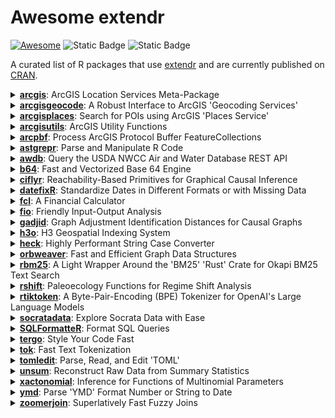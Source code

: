 # Awesome extendr


[![Awesome](https://awesome.re/badge.svg)](https://awesome.re) ![Static
Badge](https://img.shields.io/badge/Last_Updated-2025--09--14-276DC2)
![Static
Badge](https://img.shields.io/badge/Total_Downloads-548991-276DC2)

A curated list of R packages that use
[extendr](https://extendr.github.io/) and are currently published on
[CRAN](https://cran.r-project.org/).

<details>
  <summary><a href='https://github.com/R-ArcGIS/arcgis/'><strong>arcgis</strong></a>: ArcGIS Location Services Meta-Package</summary>
    <ul>
      <li><strong>Author:</strong> Josiah Parry</li>
      <li><strong>URL:</strong> <a href='https://github.com/R-ArcGIS/arcgis/'>https://github.com/R-ArcGIS/arcgis/</a>, <a href='https://developers.arcgis.com/r-bridge/'>https://developers.arcgis.com/r-bridge/</a></li>
      <li><strong>Description:</strong> Provides easy installation and loading of core ArcGIS
    location services packages 'arcgislayers', 'arcgisutils',
    'arcgisgeocode', and 'arcgisplaces'. Enabling developers to interact
    with spatial data and services from 'ArcGIS Online', 'ArcGIS
    Enterprise', and 'ArcGIS Platform'. Learn more about the 'arcgis'
    meta-package at <a href='https://developers.arcgis.com/r-bridge/'>https://developers.arcgis.com/r-bridge/</a>.</li>
      <li><strong>Downloads:</strong> 6450</li>
    </ul>
</details>
<details>
  <summary><a href='https://github.com/r-arcgis/arcgisgeocode'><strong>arcgisgeocode</strong></a>: A Robust Interface to ArcGIS 'Geocoding Services'</summary>
    <ul>
      <li><strong>Author:</strong> Josiah Parry</li>
      <li><strong>URL:</strong> <a href='https://github.com/r-arcgis/arcgisgeocode'>https://github.com/r-arcgis/arcgisgeocode</a>, <a href='https://developers.arcgis.com/r-bridge/api-reference/arcgisgeocode'>https://developers.arcgis.com/r-bridge/api-reference/arcgisgeocode</a></li>
      <li><strong>Description:</strong> A very fast and robust interface to ArcGIS 'Geocoding
    Services'. Provides capabilities for reverse geocoding, finding
    address candidates, character-by-character search autosuggestion, and
    batch geocoding. The public 'ArcGIS World Geocoder' is accessible for
    free use via 'arcgisgeocode' for all services except batch geocoding.
    'arcgisgeocode' also integrates with 'arcgisutils' to provide access
    to custom locators or private 'ArcGIS World Geocoder' hosted on
    'ArcGIS Enterprise'. Learn more in the 'Geocode service' API reference
    <a href='https://developers.arcgis.com/rest/geocode/api-reference/overview-world-geocoding-service.htm'>https://developers.arcgis.com/rest/geocode/api-reference/overview-world-geocoding-service.htm</a>.</li>
      <li><strong>Downloads:</strong> 7975</li>
    </ul>
</details>
<details>
  <summary><a href='https://github.com/R-ArcGIS/arcgisplaces'><strong>arcgisplaces</strong></a>: Search for POIs using ArcGIS 'Places Service'</summary>
    <ul>
      <li><strong>Author:</strong> Josiah Parry</li>
      <li><strong>URL:</strong> <a href='https://github.com/R-ArcGIS/arcgisplaces'>https://github.com/R-ArcGIS/arcgisplaces</a>, <a href='https://developers.arcgis.com/r-bridge/api-reference/arcgisplaces'>https://developers.arcgis.com/r-bridge/api-reference/arcgisplaces</a>, <a href='https://r.esri.com/arcgisplaces'>https://r.esri.com/arcgisplaces</a></li>
      <li><strong>Description:</strong> The ArcGIS 'Places service' is a ready-to-use location
    service that can search for businesses and geographic locations around
    the world. It allows you to find, locate, and discover detailed
    information about each place. Query for places near a point, within a
    bounding box, filter based on categories, or provide search text.
    'arcgisplaces' integrates with 'sf' for out of the box compatibility
    with other spatial libraries. Learn more in the 'Places service' API reference <a href='https://developers.arcgis.com/rest/places/'>https://developers.arcgis.com/rest/places/</a>.</li>
      <li><strong>Downloads:</strong> 58721</li>
    </ul>
</details>
<details>
  <summary><a href='https://github.com/R-ArcGIS/arcgisutils'><strong>arcgisutils</strong></a>: ArcGIS Utility Functions</summary>
    <ul>
      <li><strong>Author:</strong> Josiah Parry</li>
      <li><strong>URL:</strong> <a href='https://github.com/R-ArcGIS/arcgisutils'>https://github.com/R-ArcGIS/arcgisutils</a>, <a href='https://developers.arcgis.com/r-bridge/api-reference/arcgisutils/'>https://developers.arcgis.com/r-bridge/api-reference/arcgisutils/</a></li>
      <li><strong>Description:</strong> Developer oriented utility functions designed to be used as
    the building blocks of R packages that work with ArcGIS Location
    Services. It provides functionality for authorization, Esri JSON
    construction and parsing, as well as other utilities pertaining to
    geometry and Esri type conversions. To support 'ArcGIS Pro' users,
    authorization can be done via 'arcgisbinding'. Installation
    instructions for 'arcgisbinding' can be found at
    <a href='https://developers.arcgis.com/r-bridge/installation/'>https://developers.arcgis.com/r-bridge/installation/</a>.</li>
      <li><strong>Downloads:</strong> 19126</li>
    </ul>
</details>
<details>
  <summary><a href='https://r.esri.com/arcpbf/'><strong>arcpbf</strong></a>: Process ArcGIS Protocol Buffer FeatureCollections</summary>
    <ul>
      <li><strong>Author:</strong> Josiah Parry</li>
      <li><strong>URL:</strong> <a href='https://r.esri.com/arcpbf/'>https://r.esri.com/arcpbf/</a>, <a href='https://github.com/R-ArcGIS/arcpbf'>https://github.com/R-ArcGIS/arcpbf</a></li>
      <li><strong>Description:</strong> Fast processing of ArcGIS FeatureCollection protocol buffers in R.
  It is designed to work seamlessly with 'httr2' and integrates with 'sf'. </li>
      <li><strong>Downloads:</strong> 14234</li>
    </ul>
</details>
<details>
  <summary><a href='https://github.com/etiennebacher/astgrepr'><strong>astgrepr</strong></a>: Parse and Manipulate R Code</summary>
    <ul>
      <li><strong>Author:</strong> Etienne Bacher</li>
      <li><strong>URL:</strong> <a href='https://github.com/etiennebacher/astgrepr'>https://github.com/etiennebacher/astgrepr</a>, <a href='https://astgrepr.etiennebacher.com/'>https://astgrepr.etiennebacher.com/</a></li>
      <li><strong>Description:</strong> Parsing R code is key to build tools such as linters and stylers.
    This package provides a binding to the 'Rust' crate 'ast-grep' so that one
    can parse and explore R code.</li>
      <li><strong>Downloads:</strong> 1187</li>
    </ul>
</details>
<details>
  <summary><a href='https://github.com/kbvernon/awdb'><strong>awdb</strong></a>: Query the USDA NWCC Air and Water Database REST API</summary>
    <ul>
      <li><strong>Author:</strong> Kenneth Blake Vernon</li>
      <li><strong>URL:</strong> <a href='https://github.com/kbvernon/awdb'>https://github.com/kbvernon/awdb</a>, <a href='https://kbvernon.github.io/awdb/'>https://kbvernon.github.io/awdb/</a></li>
      <li><strong>Description:</strong> Query the four endpoints of the 'Air and Water Database (AWDB) REST
    API' maintained by the National Water and Climate Center (NWCC) at the 
    United States Department of Agriculture (USDA). Endpoints include data, 
    forecast, reference-data, and metadata. The package is extremely light 
    weight, with 'Rust' via 'extendr' doing most of the heavy lifting to 
    deserialize and flatten deeply nested 'JSON' responses. The AWDB can be 
    found at <a href='https://wcc.sc.egov.usda.gov/awdbRestApi/swagger-ui/index.html'>https://wcc.sc.egov.usda.gov/awdbRestApi/swagger-ui/index.html</a>.</li>
      <li><strong>Downloads:</strong> 1511</li>
    </ul>
</details>
<details>
  <summary><a href='https://extendr.github.io/b64/'><strong>b64</strong></a>: Fast and Vectorized Base 64 Engine</summary>
    <ul>
      <li><strong>Author:</strong> Josiah Parry</li>
      <li><strong>URL:</strong> <a href='https://extendr.github.io/b64/'>https://extendr.github.io/b64/</a>, <a href='https://github.com/extendr/b64'>https://github.com/extendr/b64</a></li>
      <li><strong>Description:</strong> Provides a fast, lightweight, and vectorized base 64 engine
    to encode and decode character and raw vectors as well as files stored
    on disk. Common base 64 alphabets are supported out of the box
    including the standard, URL-safe, bcrypt, crypt, 'BinHex', and
    IMAP-modified UTF-7 alphabets. Custom engines can be created to
    support unique base 64 encoding and decoding needs.</li>
      <li><strong>Downloads:</strong> 40188</li>
    </ul>
</details>
<details>
  <summary><a href='https://cifly.pages.dev/'><strong>ciflyr</strong></a>: Reachability-Based Primitives for Graphical Causal Inference</summary>
    <ul>
      <li><strong>Author:</strong> Marcel Wienöbst</li>
      <li><strong>URL:</strong> <a href='https://cifly.pages.dev/'>https://cifly.pages.dev/</a>, <a href='https://github.com/mwien/CIfly'>https://github.com/mwien/CIfly</a></li>
      <li><strong>Description:</strong> Provides a framework for specifying and running flexible
    linear-time reachability-based algorithms for graphical causal inference. Rule
    tables are used to encode and customize the reachability algorithm to typical
    causal and probabilistic reasoning tasks such as finding d-connected nodes or
    more advanced applications. For more information, see Wienöbst, Weichwald and
    Henckel (2025) <a href='doi:10.48550/arXiv.2506.15758'>doi:10.48550/arXiv.2506.15758</a>.</li>
      <li><strong>Downloads:</strong> 442</li>
    </ul>
</details>
<details>
  <summary><a href='https://docs.ropensci.org/datefixR/'><strong>datefixR</strong></a>: Standardize Dates in Different Formats or with Missing Data</summary>
    <ul>
      <li><strong>Author:</strong> Nathan Constantine-Cooke</li>
      <li><strong>URL:</strong> <a href='https://docs.ropensci.org/datefixR/'>https://docs.ropensci.org/datefixR/</a>, <a href='https://github.com/ropensci/datefixR'>https://github.com/ropensci/datefixR</a></li>
      <li><strong>Description:</strong> There are many different formats dates are commonly
    represented with: the order of day, month, or year can differ,
    different separators ("-", "/", or whitespace) can be used, months can
    be numerical, names, or abbreviations and year given as two digits or
    four. 'datefixR' takes dates in all these different formats and
    converts them to R's built-in date class. If 'datefixR' cannot
    standardize a date, such as because it is too malformed, then the user
    is told which date cannot be standardized and the corresponding ID for
    the row. 'datefixR' also allows the imputation of missing days and
    months with user-controlled behavior.</li>
      <li><strong>Downloads:</strong> 14422</li>
    </ul>
</details>
<details>
  <summary><a href='https://github.com/shrektan/fcl'><strong>fcl</strong></a>: A Financial Calculator</summary>
    <ul>
      <li><strong>Author:</strong> Xianying Tan</li>
      <li><strong>URL:</strong> <a href='https://github.com/shrektan/fcl'>https://github.com/shrektan/fcl</a>, <a href='https://shrektan.github.io/fcl/'>https://shrektan.github.io/fcl/</a></li>
      <li><strong>Description:</strong> A financial calculator that provides very fast implementations
    of common financial indicators using 'Rust' code. It includes functions for
    bond-related indicators, such as yield to maturity ('YTM'), modified duration,
    and Macaulay duration, as well as functions for calculating time-weighted
    and money-weighted rates of return (using 'Modified Dietz' method) for multiple portfolios,
    given their market values and profit and loss ('PnL') data. 'fcl' is designed
    to be efficient and accurate for financial analysis and computation. The methods
    used in this package are based on the following references:
    <a href='https://en.wikipedia.org/wiki/Modified_Dietz_method'>https://en.wikipedia.org/wiki/Modified_Dietz_method</a>,
    <a href='https://en.wikipedia.org/wiki/Time-weighted_return'>https://en.wikipedia.org/wiki/Time-weighted_return</a>.</li>
      <li><strong>Downloads:</strong> 212345</li>
    </ul>
</details>
<details>
  <summary><a href='https://albersonmiranda.github.io/fio/'><strong>fio</strong></a>: Friendly Input-Output Analysis</summary>
    <ul>
      <li><strong>Author:</strong> Alberson da Silva Miranda</li>
      <li><strong>URL:</strong> <a href='https://albersonmiranda.github.io/fio/'>https://albersonmiranda.github.io/fio/</a>, <a href='https://github.com/albersonmiranda/fio'>https://github.com/albersonmiranda/fio</a></li>
      <li><strong>Description:</strong> Simplifies the process of importing and managing input-output
  matrices from 'Microsoft Excel' into R, and provides a suite of functions for
  analysis. It leverages the 'R6' class for clean, memory-efficient
  object-oriented programming. Furthermore, all linear algebra computations are
  implemented in 'Rust' to achieve highly optimized performance.</li>
      <li><strong>Downloads:</strong> 61536</li>
    </ul>
</details>
<details>
  <summary><a href='https://github.com/CausalDisco/gadjid'><strong>gadjid</strong></a>: Graph Adjustment Identification Distances for Causal Graphs</summary>
    <ul>
      <li><strong>Author:</strong> Sebastian Weichwald</li>
      <li><strong>URL:</strong> <a href='https://github.com/CausalDisco/gadjid'>https://github.com/CausalDisco/gadjid</a></li>
      <li><strong>Description:</strong> Make efficient Rust implementations of graph adjustment
    identification distances available in R. These distances (based on ancestor,
    optimal, and parent adjustment) count how often the respective adjustment
    identification strategy leads to causal inferences that are incorrect
    relative to a ground-truth graph when applied to a candidate graph instead.
    See also Henckel, Würtzen, Weichwald (2024) <a href='doi:10.48550/arXiv.2402.08616'>doi:10.48550/arXiv.2402.08616</a>.</li>
      <li><strong>Downloads:</strong> 94</li>
    </ul>
</details>
<details>
  <summary><a href='https://github.com/extendr/h3o'><strong>h3o</strong></a>: H3 Geospatial Indexing System</summary>
    <ul>
      <li><strong>Author:</strong> Josiah Parry</li>
      <li><strong>URL:</strong> <a href='https://github.com/extendr/h3o'>https://github.com/extendr/h3o</a>, <a href='https://extendr.rs/h3o/'>https://extendr.rs/h3o/</a></li>
      <li><strong>Description:</strong> A dependency free interface to the H3 geospatial indexing system utilizing the Rust library 'h3o' <a href='https://github.com/HydroniumLabs/h3o'>https://github.com/HydroniumLabs/h3o</a> via the 'extendr' library <a href='https://github.com/extendr/extendr'>https://github.com/extendr/extendr</a>.</li>
      <li><strong>Downloads:</strong> 181</li>
    </ul>
</details>
<details>
  <summary><a href='https://github.com/DyfanJones/heck'><strong>heck</strong></a>: Highly Performant String Case Converter</summary>
    <ul>
      <li><strong>Author:</strong> Josiah Parry</li>
      <li><strong>URL:</strong> <a href='https://github.com/DyfanJones/heck'>https://github.com/DyfanJones/heck</a>, <a href='https://dyfanjones.r-universe.dev/heck'>https://dyfanjones.r-universe.dev/heck</a></li>
      <li><strong>Description:</strong> Provides a case conversion between common cases like CamelCase and 
    snake_case. Using the 'rust crate heck' <a href='https://github.com/withoutboats/heck'>https://github.com/withoutboats/heck</a>
    as the backend for a highly performant case conversion for 'R'.</li>
      <li><strong>Downloads:</strong> 5137</li>
    </ul>
</details>
<details>
  <summary><a href='https://github.com/ixpantia/orbweaver-r'><strong>orbweaver</strong></a>: Fast and Efficient Graph Data Structures</summary>
    <ul>
      <li><strong>Author:</strong> ixpantia, SRL</li>
      <li><strong>URL:</strong> <a href='https://github.com/ixpantia/orbweaver-r'>https://github.com/ixpantia/orbweaver-r</a></li>
      <li><strong>Description:</strong> Seamlessly build and manipulate graph structures, leveraging
    its high-performance methods for filtering, joining, and mutating
    data. Ensures that mutations and changes to the graph are performed in
    place, streamlining your workflow for optimal productivity.</li>
      <li><strong>Downloads:</strong> 3705</li>
    </ul>
</details>
<details>
  <summary><a href='https://davzim.github.io/rbm25/'><strong>rbm25</strong></a>: A Light Wrapper Around the 'BM25' 'Rust' Crate for Okapi BM25
Text Search</summary>
    <ul>
      <li><strong>Author:</strong> David Zimmermann-Kollenda</li>
      <li><strong>URL:</strong> <a href='https://davzim.github.io/rbm25/'>https://davzim.github.io/rbm25/</a>, <a href='https://github.com/DavZim/rbm25/'>https://github.com/DavZim/rbm25/</a></li>
      <li><strong>Description:</strong> 
    BM25 is a ranking function used by search engines to rank matching documents according to their relevance to a user's search query.
    This package provides a light wrapper around the 'BM25' 'rust' crate for Okapi BM25 text search.
    For more information, see Robertson et al. (1994) <a href='https://trec.nist.gov/pubs/trec3/t3_proceedings.html'>https://trec.nist.gov/pubs/trec3/t3_proceedings.html</a>.</li>
      <li><strong>Downloads:</strong> 1539</li>
    </ul>
</details>
<details>
  <summary><a href='https://github.com/alexhroom/rshift'><strong>rshift</strong></a>: Paleoecology Functions for Regime Shift Analysis</summary>
    <ul>
      <li><strong>Author:</strong> Alex H. Room</li>
      <li><strong>URL:</strong> <a href='https://github.com/alexhroom/rshift'>https://github.com/alexhroom/rshift</a></li>
      <li><strong>Description:</strong> Contains a variety of functions, based around
    regime shift analysis of paleoecological data.
    Citations:
    Rodionov() from Rodionov (2004) <a href='doi:10.1029/2004GL019448'>doi:10.1029/2004GL019448</a>
    Lanzante() from Lanzante (1996) <a href='doi:10.1002/(SICI)1097-0088(199611)16:11%3C1197::AID-JOC89%3E3.0.CO;2-L'>doi:10.1002/(SICI)1097-0088(199611)16:11%3C1197::AID-JOC89%3E3.0.CO;2-L</a>
    Hellinger_trans from Numerical Ecology, Legendre & Legendre (ISBN 9780444538680)
    rolling_autoc from Liu, Gao & Wang (2018) <a href='doi:10.1016/j.scitotenv.2018.06.276'>doi:10.1016/j.scitotenv.2018.06.276</a>
    Sample data sets lake_data & lake_RSI processed from Bush, Silman & Urrego (2004) <a href='doi:10.1126/science.1090795'>doi:10.1126/science.1090795</a>
    Sample data set January_PDO from NOAA: <a href='https://www.ncei.noaa.gov/access/monitoring/pdo/'>https://www.ncei.noaa.gov/access/monitoring/pdo/</a>.</li>
      <li><strong>Downloads:</strong> 64068</li>
    </ul>
</details>
<details>
  <summary><a href='https://davzim.github.io/rtiktoken/'><strong>rtiktoken</strong></a>: A Byte-Pair-Encoding (BPE) Tokenizer for OpenAI's Large Language
Models</summary>
    <ul>
      <li><strong>Author:</strong> David Zimmermann-Kollenda</li>
      <li><strong>URL:</strong> <a href='https://davzim.github.io/rtiktoken/'>https://davzim.github.io/rtiktoken/</a>, <a href='https://github.com/DavZim/rtiktoken/'>https://github.com/DavZim/rtiktoken/</a></li>
      <li><strong>Description:</strong> A thin wrapper around the tiktoken-rs crate, allowing to encode text into Byte-Pair-Encoding (BPE) tokens and decode tokens back to text. This is useful to understand how Large Language Models (LLMs) perceive text. </li>
      <li><strong>Downloads:</strong> 3480</li>
    </ul>
</details>
<details>
  <summary><a href='https://ryanzomorrodi.github.io/socratadata/'><strong>socratadata</strong></a>: Explore Socrata Data with Ease</summary>
    <ul>
      <li><strong>Author:</strong> Ryan Zomorrodi</li>
      <li><strong>URL:</strong> <a href='https://ryanzomorrodi.github.io/socratadata/'>https://ryanzomorrodi.github.io/socratadata/</a>, <a href='https://github.com/ryanzomorrodi/socratadata'>https://github.com/ryanzomorrodi/socratadata</a></li>
      <li><strong>Description:</strong> Provides an interface to search, read, query, and retrieve metadata for 
    datasets hosted on 'Socrata' open data portals. Supports all 'Socrata' data types, 
    including spatial data returned as 'sf' objects. </li>
      <li><strong>Downloads:</strong> 281</li>
    </ul>
</details>
<details>
  <summary><a href='https://dataupsurge.github.io/SQLFormatteR/'><strong>SQLFormatteR</strong></a>: Format SQL Queries</summary>
    <ul>
      <li><strong>Author:</strong> Morgan Durand</li>
      <li><strong>URL:</strong> <a href='https://dataupsurge.github.io/SQLFormatteR/'>https://dataupsurge.github.io/SQLFormatteR/</a>, <a href='https://github.com/dataupsurge/SQLFormatteR'>https://github.com/dataupsurge/SQLFormatteR</a></li>
      <li><strong>Description:</strong> A convenient interface for formatting 'SQL' queries directly
    within 'R'. It acts as a wrapper around the 'sql_format' Rust crate.
    The package allows you to format 'SQL' code with customizable options,
    including indentation, case formatting, and more, ensuring your 'SQL'
    queries are clean, readable, and consistent.</li>
      <li><strong>Downloads:</strong> 1489</li>
    </ul>
</details>
<details>
  <summary><a href='https://rtergo.pagacz.io'><strong>tergo</strong></a>: Style Your Code Fast</summary>
    <ul>
      <li><strong>Author:</strong> Konrad Pagacz</li>
      <li><strong>URL:</strong> <a href='https://rtergo.pagacz.io'>https://rtergo.pagacz.io</a>, <a href='https://github.com/kpagacz/tergo'>https://github.com/kpagacz/tergo</a></li>
      <li><strong>Description:</strong> Provides a set of functions
    that allow users for styling their R code according to
    the 'tidyverse' style guide. The package uses a native
    Rust implementation to ensure the highest performance.
    Learn more about 'tergo' at <a href='https://rtergo.pagacz.io'>https://rtergo.pagacz.io</a>.</li>
      <li><strong>Downloads:</strong> 1856</li>
    </ul>
</details>
<details>
  <summary><a href='https://github.com/mlverse/tok'><strong>tok</strong></a>: Fast Text Tokenization</summary>
    <ul>
      <li><strong>Author:</strong> Daniel Falbel</li>
      <li><strong>URL:</strong> <a href='https://github.com/mlverse/tok'>https://github.com/mlverse/tok</a></li>
      <li><strong>Description:</strong> 
  Interfaces with the 'Hugging Face' tokenizers library to provide implementations
  of today's most used tokenizers such as the 'Byte-Pair Encoding' algorithm 
  <a href='https://huggingface.co/docs/tokenizers/index'>https://huggingface.co/docs/tokenizers/index</a>. It's extremely fast for both 
  training new vocabularies and tokenizing texts.</li>
      <li><strong>Downloads:</strong> 12782</li>
    </ul>
</details>
<details>
  <summary><a href='https://extendr.github.io/tomledit/'><strong>tomledit</strong></a>: Parse, Read, and Edit 'TOML'</summary>
    <ul>
      <li><strong>Author:</strong> Josiah Parry</li>
      <li><strong>URL:</strong> <a href='https://extendr.github.io/tomledit/'>https://extendr.github.io/tomledit/</a>, <a href='https://github.com/extendr/tomledit'>https://github.com/extendr/tomledit</a></li>
      <li><strong>Description:</strong> A toolkit for working with 'TOML' files in R while preserving
    formatting, comments, and structure. 'tomledit' enables serialization of R
    objects such as lists, data.frames, numeric, logical, and date vectors.</li>
      <li><strong>Downloads:</strong> 2575</li>
    </ul>
</details>
<details>
  <summary><a href='https://github.com/lhdjung/unsum'><strong>unsum</strong></a>: Reconstruct Raw Data from Summary Statistics</summary>
    <ul>
      <li><strong>Author:</strong> Lukas Jung</li>
      <li><strong>URL:</strong> <a href='https://github.com/lhdjung/unsum'>https://github.com/lhdjung/unsum</a>, <a href='https://lhdjung.github.io/unsum/'>https://lhdjung.github.io/unsum/</a></li>
      <li><strong>Description:</strong> Reconstructs all possible raw data that could have led to reported
    summary statistics. Provides a wrapper for the 'Rust' implementation of the
    'CLOSURE' algorithm.</li>
      <li><strong>Downloads:</strong> 484</li>
    </ul>
</details>
<details>
  <summary><a href='https://sachsmc.github.io/xactonomial/'><strong>xactonomial</strong></a>: Inference for Functions of Multinomial Parameters</summary>
    <ul>
      <li><strong>Author:</strong> Michael C Sachs</li>
      <li><strong>URL:</strong> <a href='https://sachsmc.github.io/xactonomial/'>https://sachsmc.github.io/xactonomial/</a></li>
      <li><strong>Description:</strong> We consider the problem where we observe k vectors (possibly of different lengths), each representing an independent multinomial random vector. For a given function that takes in the concatenated vector of multinomial probabilities and outputs a real number, this is a Monte Carlo estimation procedure of an exact p-value and confidence interval. The resulting inference is valid even in small samples, when the parameter is on the boundary, and when the function is not differentiable at the parameter value, all situations where asymptotic methods and the bootstrap would fail. For more details see Sachs, Fay, and Gabriel (2025) <a href='doi:10.48550/arXiv.2406.19141'>doi:10.48550/arXiv.2406.19141</a>.</li>
      <li><strong>Downloads:</strong> 750</li>
    </ul>
</details>
<details>
  <summary><a href='https://shrektan.github.io/ymd/'><strong>ymd</strong></a>: Parse 'YMD' Format Number or String to Date</summary>
    <ul>
      <li><strong>Author:</strong> Xianying Tan</li>
      <li><strong>URL:</strong> <a href='https://shrektan.github.io/ymd/'>https://shrektan.github.io/ymd/</a>, <a href='https://github.com/shrektan/ymd'>https://github.com/shrektan/ymd</a></li>
      <li><strong>Description:</strong> Convert 'YMD' format number or string to Date efficiently, using Rust's
    standard library. It also provides helper functions to handle Date, e.g., quick
    finding the beginning or end of the given period, adding months to Date, etc.</li>
      <li><strong>Downloads:</strong> 8080</li>
    </ul>
</details>
<details>
  <summary><a href='https://beniamino.org/zoomerjoin/'><strong>zoomerjoin</strong></a>: Superlatively Fast Fuzzy Joins</summary>
    <ul>
      <li><strong>Author:</strong> Beniamino Green</li>
      <li><strong>URL:</strong> <a href='https://beniamino.org/zoomerjoin/'>https://beniamino.org/zoomerjoin/</a>, <a href='https://github.com/beniaminogreen/zoomerjoin'>https://github.com/beniaminogreen/zoomerjoin</a></li>
      <li><strong>Description:</strong> Empowers users to fuzzily-merge data frames with millions or tens of millions of rows in minutes with low memory usage.  The package uses the locality sensitive hashing algorithms developed by Datar, Immorlica, Indyk and Mirrokni (2004) <a href='doi:10.1145/997817.997857'>doi:10.1145/997817.997857</a>, and Broder (1998) <a href='doi:10.1109/SEQUEN.1997.666900'>doi:10.1109/SEQUEN.1997.666900</a> to avoid having to compare every pair of records in each dataset, resulting in fuzzy-merges that finish in linear time.</li>
      <li><strong>Downloads:</strong> 4353</li>
    </ul>
</details>
